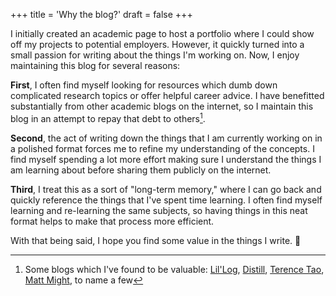 +++
title = 'Why the blog?'
draft = false
+++

I initially created an academic page to host a portfolio where I could show off my projects to potential employers. However, it quickly turned into a small passion for writing about the things I'm working on. Now, I enjoy maintaining this blog for several reasons:

**First**, I often find myself looking for resources which dumb down complicated research topics or offer helpful career advice. I have benefitted substantially from other academic blogs on the internet, so I maintain this blog in an attempt to repay that debt to others[^fn1].

**Second**, the act of writing down the things that I am currently working on in a polished format forces me to refine my understanding of the concepts. I find myself spending a lot more effort making sure I understand the things I am learning about before sharing them publicly on the internet.

**Third**, I treat this as a sort of "long-term memory," where I can go back and quickly reference the things that I've spent time learning. I often find myself learning and re-learning the same subjects, so having things in this neat format helps to make that process more efficient.

<!-- **Finally**, I like to communicate scientific concepts. I am a believer of open-source science, and furthermore of making science more accessible to everyone. It is my hope that this blog makes a small contribution toward that goal. -->

With that being said, I hope you find some value in the things I write. 🙂

[^fn1]: Some blogs which I've found to be valuable: 
[Lil'Log](https://lilianweng.github.io/),
[Distill](https://distill.pub/),
[Terence Tao](https://terrytao.wordpress.com/career-advice/),
[Matt Might](https://matt.might.net/),
to name a few